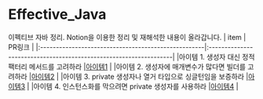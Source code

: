 # Effective_Java
이펙티브 자바 정리. Notion을 이용한 정리 및 재해석한 내용이 올라갑니다.
| item                                                | PR링크                                                              |
|:----------------------------------------------------|:------------------------------------------------------------------|
|아이템 1. 생성자 대신 정적 팩터리 메서드를 고려하라      |[아이템1](https://local-radon-9e4.notion.site/1-1243e9f86f748068a272fe1eb0ace4e0) |
|아이템 2. 생성자에 매개변수가 많다면 빌더를 고려하라     |[아이템2](https://local-radon-9e4.notion.site/2-1243e9f86f7480e09bf5df683b24deb4) |
|아이템 3. private 생성자나 열거 타입으로 싱글턴임을 보증하라     |[아이템3](https://local-radon-9e4.notion.site/3-private-1263e9f86f7480c9a9d4f54e63f5eb70?pvs=4) |
|아이템 4. 인스턴스화를 막으려면 private 생성자를 사용하라     |[아이템4](https://local-radon-9e4.notion.site/4-private-1273e9f86f74802e9aa8ff857bc0fb9f?pvs=74) |

